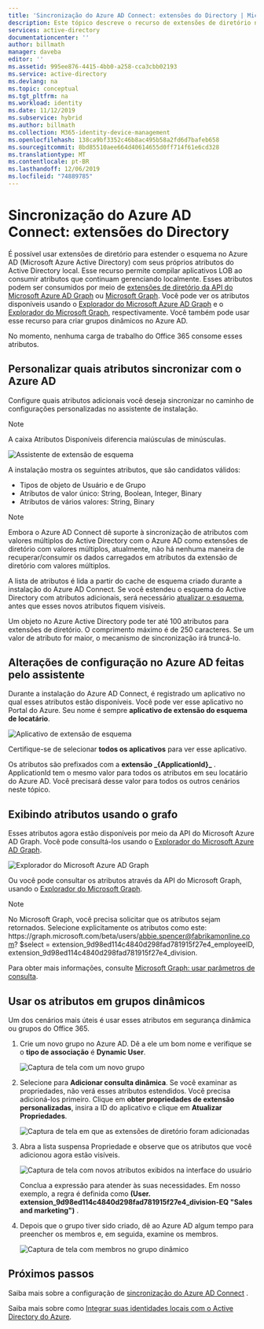 ```yaml
---
title: 'Sincronização do Azure AD Connect: extensões do Directory | Microsoft Docs'
description: Este tópico descreve o recurso de extensões de diretório no Azure AD Connect.
services: active-directory
documentationcenter: ''
author: billmath
manager: daveba
editor: ''
ms.assetid: 995ee876-4415-4bb0-a258-cca3cbb02193
ms.service: active-directory
ms.devlang: na
ms.topic: conceptual
ms.tgt_pltfrm: na
ms.workload: identity
ms.date: 11/12/2019
ms.subservice: hybrid
ms.author: billmath
ms.collection: M365-identity-device-management
ms.openlocfilehash: 138ca9bf3352c46b8ac495b58a2fd6d7bafeb658
ms.sourcegitcommit: 8bd85510aee664d40614655d0ff714f61e6cd328
ms.translationtype: MT
ms.contentlocale: pt-BR
ms.lasthandoff: 12/06/2019
ms.locfileid: "74889785"
---
```

# <a name="azure-ad-connect-sync-directory-extensions"></a>Sincronização do Azure AD Connect: extensões do Directory
É possível usar extensões de diretório para estender o esquema no Azure AD (Microsoft Azure Active Directory) com seus próprios atributos do Active Directory local. Esse recurso permite compilar aplicativos LOB ao consumir atributos que continuam gerenciando localmente. Esses atributos podem ser consumidos por meio de [extensões de diretório da API do Microsoft Azure AD Graph](https://msdn.microsoft.com/Library/Azure/Ad/Graph/howto/azure-ad-graph-api-directory-schema-extensions) ou [Microsoft Graph](https://developer.microsoft.com/graph/). Você pode ver os atributos disponíveis usando o [Explorador do Microsoft Azure AD Graph](https://graphexplorer.azurewebsites.net/) e o [Explorador do Microsoft Graph](https://developer.microsoft.com/graph/graph-explorer), respectivamente. Você também pode usar esse recurso para criar grupos dinâmicos no Azure AD.

No momento, nenhuma carga de trabalho do Office 365 consome esses atributos.

## <a name="customize-which-attributes-to-synchronize-with-azure-ad"></a>Personalizar quais atributos sincronizar com o Azure AD

Configure quais atributos adicionais você deseja sincronizar no caminho de configurações personalizadas no assistente de instalação.

>[!NOTE]
>A caixa Atributos Disponíveis diferencia maiúsculas de minúsculas.

![Assistente de extensão de esquema](./media/how-to-connect-sync-feature-directory-extensions/extension2.png)  

A instalação mostra os seguintes atributos, que são candidatos válidos:

* Tipos de objeto de Usuário e de Grupo
* Atributos de valor único: String, Boolean, Integer, Binary
* Atributos de vários valores: String, Binary


>[!NOTE]
> Embora o Azure AD Connect dê suporte à sincronização de atributos com valores múltiplos do Active Directory com o Azure AD como extensões de diretório com valores múltiplos, atualmente, não há nenhuma maneira de recuperar/consumir os dados carregados em atributos da extensão de diretório com valores múltiplos.

A lista de atributos é lida a partir do cache de esquema criado durante a instalação do Azure AD Connect. Se você estendeu o esquema do Active Directory com atributos adicionais, será necessário [atualizar o esquema](how-to-connect-installation-wizard.md#refresh-directory-schema), antes que esses novos atributos fiquem visíveis.

Um objeto no Azure Active Directory pode ter até 100 atributos para extensões de diretório. O comprimento máximo é de 250 caracteres. Se um valor de atributo for maior, o mecanismo de sincronização irá truncá-lo.

## <a name="configuration-changes-in-azure-ad-made-by-the-wizard"></a>Alterações de configuração no Azure AD feitas pelo assistente

Durante a instalação do Azure AD Connect, é registrado um aplicativo no qual esses atributos estão disponíveis. Você pode ver esse aplicativo no Portal do Azure. Seu nome é sempre **aplicativo de extensão do esquema de locatário**.

![Aplicativo de extensão de esquema](./media/how-to-connect-sync-feature-directory-extensions/extension3new.png)

Certifique-se de selecionar **todos os aplicativos** para ver esse aplicativo.

Os atributos são prefixados com a **extensão \_{ApplicationId}\_** . ApplicationId tem o mesmo valor para todos os atributos em seu locatário do Azure AD. Você precisará desse valor para todos os outros cenários neste tópico.

## <a name="viewing-attributes-using-graph"></a>Exibindo atributos usando o grafo

Esses atributos agora estão disponíveis por meio da API do Microsoft Azure AD Graph. Você pode consultá-los usando o [Explorador do Microsoft Azure AD Graph](https://graphexplorer.azurewebsites.net/).

![Explorador do Microsoft Azure AD Graph](./media/how-to-connect-sync-feature-directory-extensions/extension4.png)

Ou você pode consultar os atributos através da API do Microsoft Graph, usando o [Explorador do Microsoft Graph](https://developer.microsoft.com/graph/graph-explorer#).

>[!NOTE]
> No Microsoft Graph, você precisa solicitar que os atributos sejam retornados. Selecione explicitamente os atributos como este: https\://graph.microsoft.com/beta/users/abbie.spencer@fabrikamonline.com? $select = extension_9d98ed114c4840d298fad781915f27e4_employeeID, extension_9d98ed114c4840d298fad781915f27e4_division.
>
> Para obter mais informações, consulte [Microsoft Graph: usar parâmetros de consulta](https://developer.microsoft.com/graph/docs/concepts/query_parameters#select-parameter).

## <a name="use-the-attributes-in-dynamic-groups"></a>Usar os atributos em grupos dinâmicos

Um dos cenários mais úteis é usar esses atributos em segurança dinâmica ou grupos do Office 365.

1. Crie um novo grupo no Azure AD. Dê a ele um bom nome e verifique se o **tipo de associação** é **Dynamic User**.

   ![Captura de tela com um novo grupo](./media/how-to-connect-sync-feature-directory-extensions/dynamicgroup1.png)

2. Selecione para **Adicionar consulta dinâmica**. Se você examinar as propriedades, não verá esses atributos estendidos. Você precisa adicioná-los primeiro. Clique em **obter propriedades de extensão personalizadas**, insira a ID do aplicativo e clique em **Atualizar Propriedades**.

   ![Captura de tela em que as extensões de diretório foram adicionadas](./media/how-to-connect-sync-feature-directory-extensions/dynamicgroup2.png) 

3. Abra a lista suspensa Propriedade e observe que os atributos que você adicionou agora estão visíveis.

   ![Captura de tela com novos atributos exibidos na interface do usuário](./media/how-to-connect-sync-feature-directory-extensions/dynamicgroup3.png)

   Conclua a expressão para atender às suas necessidades. Em nosso exemplo, a regra é definida como **(User. extension_9d98ed114c4840d298fad781915f27e4_division-EQ "Sales and marketing")** .

4. Depois que o grupo tiver sido criado, dê ao Azure AD algum tempo para preencher os membros e, em seguida, examine os membros.

   ![Captura de tela com membros no grupo dinâmico](./media/how-to-connect-sync-feature-directory-extensions/dynamicgroup4.png)  

## <a name="next-steps"></a>Próximos passos
Saiba mais sobre a configuração de [sincronização do Azure AD Connect](how-to-connect-sync-whatis.md) .

Saiba mais sobre como [Integrar suas identidades locais com o Active Directory do Azure](whatis-hybrid-identity.md).
